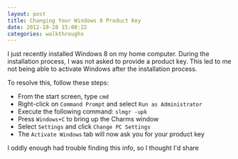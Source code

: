 ```yaml
---
layout: post
title: Changing Your Windows 8 Product Key
date: 2012-10-28 15:08:22
categories: walkthroughs
---
```


I just recently installed Windows 8 on my home computer. During the installation process, I was not asked to provide a product key. This led to me not being able to activate Windows after the installation process.

To resolve this, follow these steps:

* From the start screen, type `cmd`
* Right-click on `Command Prompt` and select `Run as Administrator`
* Execute the following command: `slmgr -upk`
* Press `Windows+C` to bring up the Charms window
* Select `Settings` and click `Change PC Settings`
* The `Activate Windows` tab will now ask you for your product key

I oddly enough had trouble finding this info, so I thought I'd share
